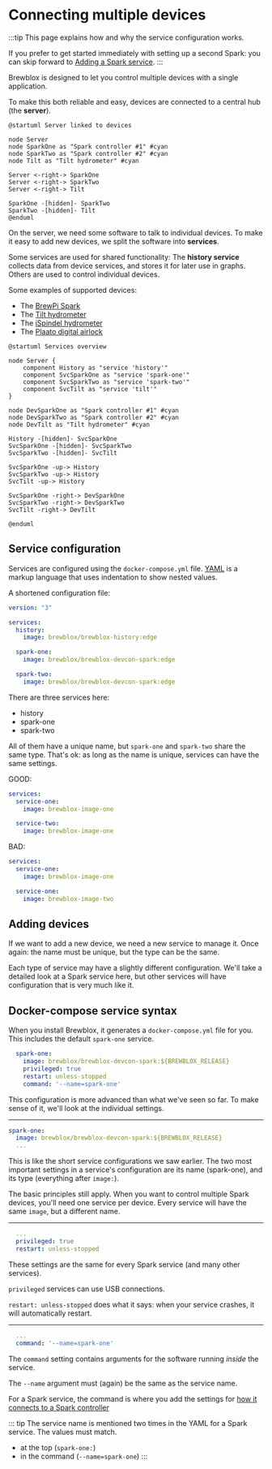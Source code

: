 # Connecting multiple devices

:::tip
This page explains how and why the service configuration works.

If you prefer to get started immediately with setting up a second Spark: you can skip forward to [Adding a Spark service](./services/spark.md).
:::

Brewblox is designed to let you control multiple devices with a single application.

To make this both reliable and easy, devices are connected to a central hub (the **server**).

```plantuml
@startuml Server linked to devices

node Server
node SparkOne as "Spark controller #1" #cyan
node SparkTwo as "Spark controller #2" #cyan
node Tilt as "Tilt hydrometer" #cyan

Server <-right-> SparkOne
Server <-right-> SparkTwo
Server <-right-> Tilt

SparkOne -[hidden]- SparkTwo
SparkTwo -[hidden]- Tilt
@enduml
```

On the server, we need some software to talk to individual devices. To make it easy to add new devices, we split the software into **services**.

Some services are used for shared functionality: The **history service** collects data from device services, and stores it for later use in graphs. Others are used to control individual devices.

Some examples of supported devices:

- The [BrewPi Spark](./services/spark.md)
- The [Tilt hydrometer](https://github.com/BrewBlox/brewblox-tilt)
- The [iSpindel hydrometer](https://github.com/bdelbosc/brewblox-ispindel)
- The [Plaato digital airlock](https://github.com/Brewblox/brewblox-plaato)

```plantuml
@startuml Services overview

node Server {
    component History as "service 'history'"
    component SvcSparkOne as "service 'spark-one'"
    component SvcSparkTwo as "service 'spark-two'"
    component SvcTilt as "service 'tilt'"
}

node DevSparkOne as "Spark controller #1" #cyan
node DevSparkTwo as "Spark controller #2" #cyan
node DevTilt as "Tilt hydrometer" #cyan

History -[hidden]- SvcSparkOne
SvcSparkOne -[hidden]- SvcSparkTwo
SvcSparkTwo -[hidden]- SvcTilt

SvcSparkOne -up-> History
SvcSparkTwo -up-> History
SvcTilt -up-> History

SvcSparkOne -right-> DevSparkOne
SvcSparkTwo -right-> DevSparkTwo
SvcTilt -right-> DevTilt

@enduml
```

## Service configuration

Services are configured using the `docker-compose.yml` file. [YAML](https://learnxinyminutes.com/docs/yaml/) is a markup language that uses indentation to show nested values.

A shortened configuration file:

```yaml
version: "3"

services:
  history:
    image: brewblox/brewblox-history:edge

  spark-one:
    image: brewblox/brewblox-devcon-spark:edge

  spark-two:
    image: brewblox/brewblox-devcon-spark:edge

```

There are three services here:

- history
- spark-one
- spark-two

All of them have a unique name, but `spark-one` and `spark-two` share the same type. That's ok: as long as the name is unique, services can have the same settings.

GOOD:

```yaml
services:
  service-one:
    image: brewblox-image-one

  service-two:
    image: brewblox-image-one
```

BAD:

```yaml
services:
  service-one:
    image: brewblox-image-one

  service-one:
    image: brewblox-image-two
```

## Adding devices

If we want to add a new device, we need a new service to manage it. Once again: the name must be unique, but the type can be the same.

Each type of service may have a slightly different configuration. We'll take a detailed look at a Spark service here, but other services will have configuration that is very much like it.

## Docker-compose service syntax

When you install Brewblox, it generates a `docker-compose.yml` file for you. This includes the default `spark-one` service.

```yaml
  spark-one:
    image: brewblox/brewblox-devcon-spark:${BREWBLOX_RELEASE}
    privileged: true
    restart: unless-stopped
    command: '--name=spark-one'
```

This configuration is more advanced than what we've seen so far. To make sense of it, we'll look at the individual settings.

---

```yaml
spark-one:
  image: brewblox/brewblox-devcon-spark:${BREWBLOX_RELEASE}
  ...
```

This is like the short service configurations we saw earlier. The two most important settings in a service's configuration are its name (spark-one), and its type (everything after `image:`).

The basic principles still apply. When you want to control multiple Spark devices, you'll need one service per device. Every service will have the same `image`, but a different name.

---

```yaml
  ...
  privileged: true
  restart: unless-stopped
```

These settings are the same for every Spark service (and many other services).

`privileged` services can use USB connections.

`restart: unless-stopped` does what it says: when your service crashes, it will automatically restart.

---

```yaml
  ...
  command: '--name=spark-one'
```

The `command` setting contains arguments for the software running *inside* the service.

The `--name` argument must (again) be the same as the service name.

For a Spark service, the command is where you add the settings for [how it connects to a Spark controller](./services/spark.md#spark-connection-settings)

::: tip
The service name is mentioned two times in the YAML for a Spark service. The values must match.

- at the top (`spark-one:`)
- in the command (`--name=spark-one`)
:::
